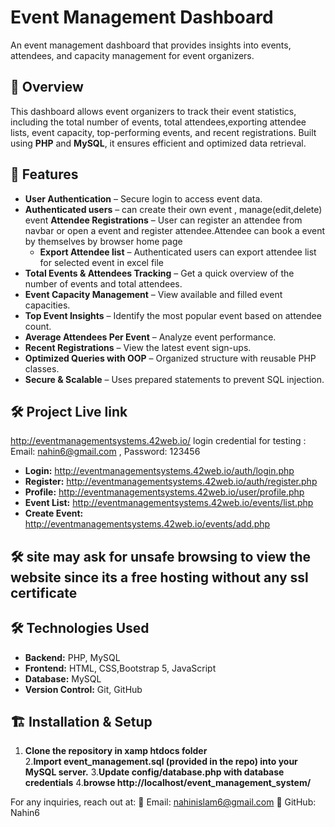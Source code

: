 # Event Management Dashboard

An event management dashboard that provides insights into events, attendees, and capacity management for event organizers.

## 📌 Overview

This dashboard allows event organizers to track their event statistics, including the total number of events, total attendees,exporting attendee lists, event capacity, top-performing events, and recent registrations. Built using **PHP** and **MySQL**, it ensures efficient and optimized data retrieval.

## 🚀 Features

- **User Authentication** – Secure login to access event data.
- **Authenticated users** – can create their own event , manage(edit,delete) event
  **Attendee Registrations** – User can register an attendee from navbar or open a event and register attendee.Attendee can book a event by themselves by browser home page
  - **Export Attendee list** – Authenticated users can export attendee list for selected event in excel file
- **Total Events & Attendees Tracking** – Get a quick overview of the number of events and total attendees.
- **Event Capacity Management** – View available and filled event capacities.
- **Top Event Insights** – Identify the most popular event based on attendee count.
- **Average Attendees Per Event** – Analyze event performance.
- **Recent Registrations** – View the latest event sign-ups.
- **Optimized Queries with OOP** – Organized structure with reusable PHP classes.
- **Secure & Scalable** – Uses prepared statements to prevent SQL injection.

## 🛠️ Project Live link

http://eventmanagementsystems.42web.io/
login credential for testing : Email: nahin6@gmail.com , Password: 123456

- **Login:** http://eventmanagementsystems.42web.io/auth/login.php
- **Register:** http://eventmanagementsystems.42web.io/auth/register.php
- **Profile:** http://eventmanagementsystems.42web.io/user/profile.php
- **Event List:** http://eventmanagementsystems.42web.io/events/list.php
- **Create Event:** http://eventmanagementsystems.42web.io/events/add.php

## 🛠️ site may ask for unsafe browsing to view the website since its a free hosting without any ssl certificate



## 🛠️ Technologies Used

- **Backend:** PHP, MySQL
- **Frontend:** HTML, CSS,Bootstrap 5, JavaScript
- **Database:** MySQL
- **Version Control:** Git, GitHub

## 🏗️ Installation & Setup

1. **Clone the repository in xamp htdocs folder**  
   2.**Import event_management.sql (provided in the repo) into your MySQL server.** 3.**Update config/database.php with database credentials** 4.**browse http://localhost/event_management_system/**

For any inquiries, reach out at:
📧 Email: nahinislam6@gmail.com
🐙 GitHub: Nahin6
